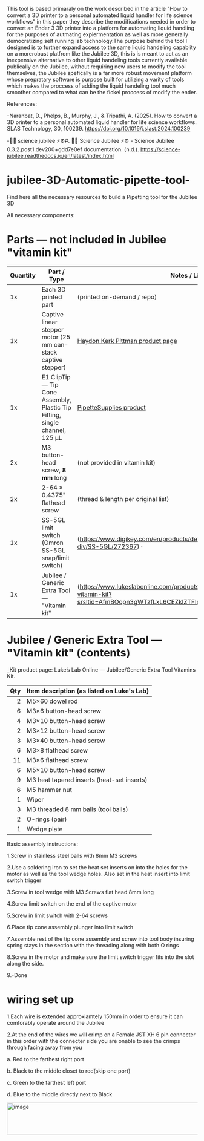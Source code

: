 This tool is based primaraly on the work described in the article "How to convert a 3D printer to a personal automated liquid handler for life science workflows" in this paper 
they describe the modifications needed in order to convert an Ender 3 3D printer into a platform for automating liquid handling for the purposes of autmating expiermentation 
as well as more generally democratizing self running lab technology.The purpose behind the tool I designed is to further expand access to the same liquid handeling capablity on a morerobust platfrom like the Jubilee 3D, this is is meant to act as an inexpensive alternative to other liquid handeling tools currently available publically on the Jubilee, without requiring new users to modify the tool themselves, the Jubilee spefically is a far more robust movement platform whose prepratary software is purpose built for utilizing a varity of tools which makes the proccess of adding the liquid handeling tool much smoother compared to what can be the fickel proccess of modify the ender.


References:

-Naranbat, D., Phelps, B., Murphy, J., & Tripathi, A. (2025). How to convert a 3D printer to a personal automated liquid handler for life science workflows. SLAS Technology, 30, 100239. https://doi.org/10.1016/j.slast.2024.100239 

-🔬🧪 science jubilee ⚡⚙️#. 🔬🧪 Science Jubilee ⚡⚙️ - Science Jubilee 0.3.2.post1.dev200+gdd7e0ef documentation. (n.d.). https://science-jubilee.readthedocs.io/en/latest/index.html 



# jubilee-3D-Automatic-pipette-tool-
Find here all the necessary resources to build a Pipetting tool for the Jubilee 3D


All necessary components:

# Parts — not included in Jubilee "vitamin kit"

| Quantity | Part / Type                                                          | Notes / Link |
|----------|-----------------------------------------------------------------------|--------------|
| 1x       | Each 3D printed part                                                  | (printed on-demand / repo) |
| 1x       | Captive linear stepper motor (25 mm can-stack captive stepper)        | [Haydon Kerk Pittman product page](https://www.haydonkerkpittman.com/products/linear-actuators/can-stack-stepper/25mm-25000) |
| 1x       | E1 ClipTip — Tip Cone Assembly, Plastic Tip Fitting, single channel, 125 µL | [PipetteSupplies product](https://www.pipettesupplies.com/product/e1-clip-tip-tip-cone-assembly-plastic-tip-fitting-single-channel-125μl-thermo-scientific/) |
| 2x       | M3 button-head screw, **8 mm** long                                   | (not provided in vitamin kit) |
| 2x       | 2-64 × 0.4375" flathead screw                                         | (thread & length per original list) |
| 1x       | SS-5GL limit switch (Omron SS-5GL snap/limit switch)                  |(https://www.digikey.com/en/products/detail/omron-electronics-inc-emc-div/SS-5GL/272367) · 
| 1x       | Jubilee / Generic Extra Tool — "Vitamin kit"                          | (https://www.lukeslabonline.com/products/jubilee-generic-extra-tool-vitamin-kit?srsltid=AfmBOopn3gWTzfLxL6CEZkIZTFIs6pjnynb042KZSuh6t3ffAsHF3te0)


# Jubilee / Generic Extra Tool — "Vitamin kit" (contents)

_Kit product page: Luke’s Lab Online — Jubilee/Generic Extra Tool Vitamins Kit.

| Qty | Item description (as listed on Luke's Lab)         |
|-----:|---------------------------------------------------|
| 2   | M5×60 dowel rod                                   |
| 6   | M3×6 button-head screw                            |
| 4   | M3×10 button-head screw                           |
| 2   | M3×12 button-head screw                           |
| 3   | M3×40 button-head screw                           |
| 6   | M3×8 flathead screw                               |
| 11  | M3×6 flathead screw                               |
| 6   | M5×10 button-head screw                           |
| 9   | M3 heat tapered inserts (heat-set inserts)        |
| 6   | M5 hammer nut                                     |
| 1   | Wiper                                             |
| 3   | M3 threaded 8 mm balls (tool balls)               |
| 2   | O-rings (pair)                                    |
| 1   | Wedge plate                                       |




Basic assembly instructions:

1.Screw in stainless steel balls with 8mm M3 screws 

2.Use a soldering iron to set the heat set inserts on into the holes for the motor as well as the tool wedge holes. Also set in the heat insert into limit switch trigger 

3.Screw in tool wedge with M3 Screws flat head 8mm long

4.Screw limit switch on the end of the captive motor 

5.Screw in limit switch with 2-64 screws

6.Place tip cone assembly plunger into limit switch 

7.Assemble rest of the tip cone assembly and screw into tool body insuring spring stays in the section with the threading along with both O rings

8.Screw in the motor and make sure the limit switch trigger fits into the slot along the side.

9.-Done

# wiring set up 

1.Each wire is extended approxiamtely 150mm in order to ensure it can comforably operate around the Jubilee 

2.At the end of the wires we will crimp on a Female JST XH 6 pin connecter in this order with the connecter side you are onable to see the crimps through facing away from you 

a. Red to the farthest right port

b. Black to the middle closet to red(skip one port) 

c. Green to the farthest left port

d. Blue to the middle directly next to Black

<img width="593" height="84" alt="image" src="https://github.com/user-attachments/assets/d3635c27-ad4e-4fd0-ba67-cd8e37edd5bf" />





